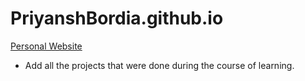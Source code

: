 # PriyanshBordia.github.io

[Personal Website](https://PriyanshBordia.github.io)

- Add all the projects that were done during the course of learning.
